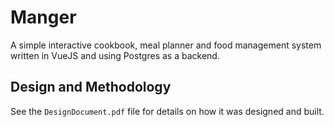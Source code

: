 # Manger

A simple interactive cookbook, meal planner and food management system written in VueJS and using Postgres as a backend.

## Design and Methodology

See the `DesignDocument.pdf` file for details on how it was designed and built.
